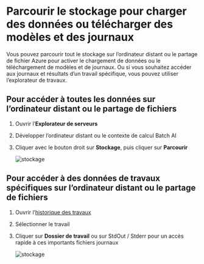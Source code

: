 # <a name="browse-storage-to-upload-data-or-download-models-and-logs"></a>Parcourir le stockage pour charger des données ou télécharger des modèles et des journaux

Vous pouvez parcourir tout le stockage sur l’ordinateur distant ou le partage de fichier Azure pour activer le chargement de données ou le téléchargement de modèles et de journaux. Ou si vous souhaitez accéder aux journaux et résultats d’un travail spécifique, vous pouvez utiliser l’explorateur de travaux.

## <a name="to-access-all-data-on-the-remote-machine-or-file-share"></a>Pour accéder à toutes les données sur l’ordinateur distant ou le partage de fichiers
1. Ouvrir l’**Explorateur de serveurs**
2. Développer l’ordinateur distant ou le contexte de calcul Batch AI
3. Cliquer avec le bouton droit sur **Stockage**, puis cliquer sur **Parcourir**

    ![stockage](media\manage-storage\browse-storage.png)

## <a name="to-access-job-specific-data-on-the-remote-machine-or-file-share"></a>Pour accéder à des données de travaux spécifiques sur l’ordinateur distant ou le partage de fichiers
1. Ouvrir l’[historique des travaux](job-details.md)
2. Sélectionner le travail
3. Cliquer sur **Dossier de travail** ou sur StdOut / Stderr pour un accès rapide à ces importants fichiers journaux 

    ![stockage](media\manage-storage\job-workingfolder.png)

